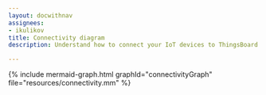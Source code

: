 ```yaml
---
layout: docwithnav
assignees:
- ikulikov
title: Connectivity diagram
description: Understand how to connect your IoT devices to ThingsBoard

---
```


{% include mermaid-graph.html graphId="connectivityGraph" file="resources/connectivity.mm" %}
